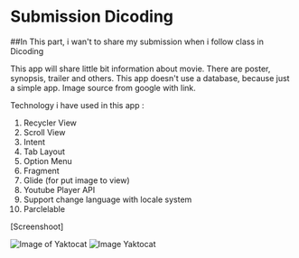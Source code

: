 # Submission Dicoding

##In This part, i wan't to share my submission when i follow class in Dicoding

This app will share little bit information about movie. 
There are poster, synopsis, trailer and others.
This app doesn't use a database, because just a simple app.
Image source from google with link.

Technology i have used in this app :
  1.  Recycler View
  2.  Scroll View
  3.  Intent
  4.  Tab Layout
  5.  Option Menu
  7.  Fragment
  8.  Glide (for put image to view)
  9.  Youtube Player API
  10. Support change language with locale system
  11. Parclelable
  
  
[Screenshoot]


![Image of Yaktocat](https://drive.google.com/uc?export=view&id=1r_mY2Z38DksIZnOUexrJ9a5RLRhXVO2Q)  ![Image  Yaktocat](https://drive.google.com/uc?export=view&id=1mi-eKQ61_lJ-IgZP78Pc2MMQ9i9grTLW)
